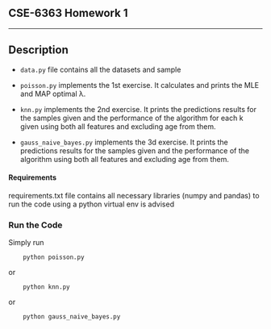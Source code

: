 ## CSE-6363 Homework 1
___

## Description

* `data.py` file contains all the datasets and sample

* `poisson.py` implements the 1st exercise. It calculates and prints the MLE and MAP optimal λ.

* `knn.py`  implements the 2nd exercise. It prints the predictions results for the samples given and the performance of the algorithm for each k given using both all features and excluding age from them.

* `gauss_naive_bayes.py` implements the 3d exercise. It prints the predictions results for the samples given and the performance of the algorithm using both all features and excluding age from them.

#### Requirements

requirements.txt file contains all necessary libraries (numpy and pandas) to run the code
using a python virtual env is advised

### Run the Code

Simply run 

        python poisson.py
or

        python knn.py
or

        python gauss_naive_bayes.py
